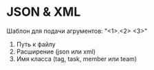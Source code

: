 # JSON & XML

Шаблон  для подачи агрументов:
  "<1>.<2> <3>"
  1) Путь к файлу
  2) Расширение (json или xml)
  3) Имя класса (tag, task, member или team)
